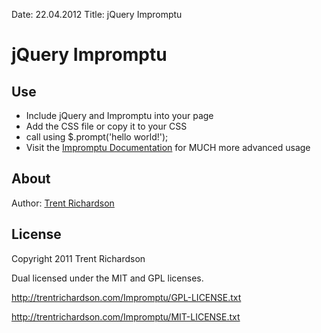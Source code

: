 Date: 22.04.2012
Title: jQuery Impromptu 

jQuery Impromptu
================

Use
---
- Include jQuery and Impromptu into your page
- Add the CSS file or copy it to your CSS
- call using $.prompt('hello world!');
- Visit the [Impromptu Documentation](http://trentrichardson.com/Impromptu/) for MUCH more advanced usage

About
-----
Author: [Trent Richardson](http://trentrichardson.com)

License
-------
Copyright 2011 Trent Richardson

Dual licensed under the MIT and GPL licenses.

http://trentrichardson.com/Impromptu/GPL-LICENSE.txt

http://trentrichardson.com/Impromptu/MIT-LICENSE.txt
